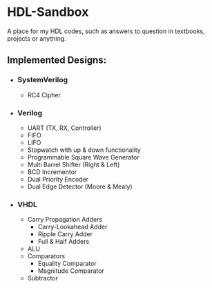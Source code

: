 # HDL-Sandbox
A place for my HDL codes, such as answers to question in textbooks, projects or anything.
## Implemented Designs:
- ### SystemVerilog
  - RC4 Cipher
- ### Verilog
  - UART (TX, RX, Controller)
  - FIFO
  - LIFO
  - Stopwatch with up & down functionality
  - Programmable Square Wave Generator
  - Multi Barrel Shifter (Right & Left)
  - BCD Incrementor
  - Dual Priority Encoder
  - Dual Edge Detector (Moore & Mealy)
- ### VHDL
  - Carry Propagation Adders
    - Carry-Lookahead Adder
    - Ripple Carry Adder
    - Full & Half Adders
  - ALU
  - Comparators
    - Equality Comparator
    - Magnitude Comparator
  - Subtractor

